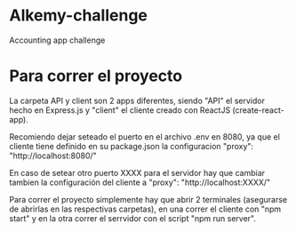 # Alkemy-challenge

 Accounting app challenge

# Para correr el proyecto

La carpeta API y client son 2 apps diferentes, siendo "API" el servidor hecho en Express.js y "client" el cliente creado con ReactJS (create-react-app).

Recomiendo dejar seteado el puerto en el archivo .env en 8080,  ya que el cliente tiene definido en su package.json la configuracion "proxy": "http://localhost:8080/" 

En caso de setear otro puerto XXXX para el servidor hay que cambiar tambien la configuración del cliente a "proxy": "http://localhost:XXXX/" 

Para correr el proyecto simplemente hay que abrir 2 terminales (asegurarse de abrirlas en las respectivas carpetas), en una correr el cliente con "npm start" y en la otra correr el serrvidor con el script "npm run server".
